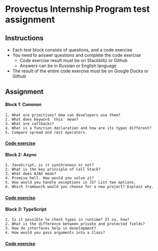 # Provectus Internship Program test assignment

## Instructions

* Each test block consists of questions, and a code exercise
* You need to answer questions and complete the code exercise
    * Code exercise result must be on Stackblitz or Github
    * Answers can be in Russian or English language
* The result of the entire code exercise must be on Google Docks or Github

## Assignment
#### Block 1: Common
    1. What are primitives? How can developers use them?
    2. What does keyword `this` mean?
    3. What are callbacks?
    4. What is a function declaration and how are its types different?
    5. Compare spread and rest operators.
#### [Code exercise](https://stackblitz.com/edit/js-v99jvs)

#### Block 2: Async
    1. JavaScript, is it synchronous or not?
    2. What is the key principle of Call Stack?
    3. What does AJAX mean?
    4. Promise hell. How would you solve it?
    5. How would you handle exceptions in JS? List two options.
    6. Which framework would you choose for a new project? Explain why.
#### [Code exercise](https://stackblitz.com/edit/js-llr1ac-async-task-xqvfc5)

#### Block 3: TypeScript
    1. Is it possible to check types in runtime? If so, how?
    2. What is the difference between private and protected fields?
    3. How do interfaces help in development?
    4. How would you pass arguments into a Class?
#### [Code exercise](https://stackblitz.com/edit/typescript-2xfiqk)

